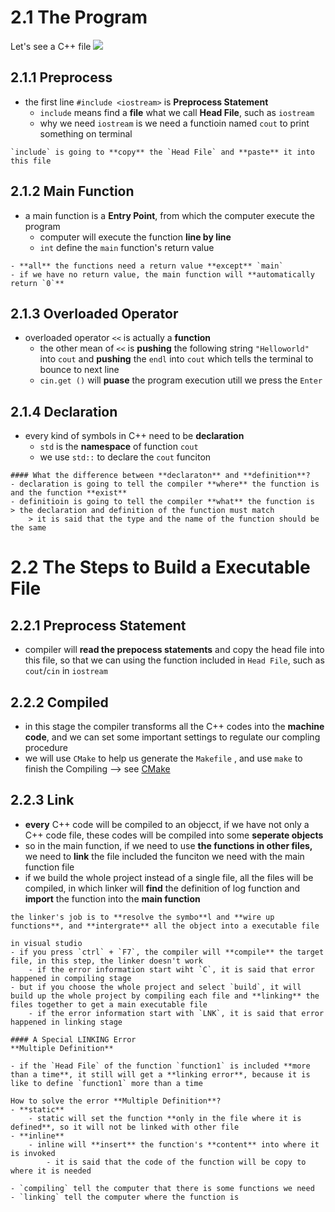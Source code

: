 # 2.1 The Program
Let's see a C++ file
![](07%20C%20and%20C++/C++/01.Introduction#^4768fd)

## 2.1.1 Preprocess
- the first line `#include <iostream>` is **Preprocess Statement**
	- `include` means find a **file** what we call **Head File**, such as `iostream`
	- why we need `iostream` is we need a functioin named `cout` to print something on terminal
```ad-tip
`include` is going to **copy** the `Head File` and **paste** it into this file
```

## 2.1.2 Main Function
- a main function is a **Entry Point**, from which the computer execute the program
	- computer will execute the function **line by line**
	- `int` define the `main` function's return value
```ad-tip
- **all** the functions need a return value **except** `main`
- if we have no return value, the main function will **automatically return `0`**
```

## 2.1.3 Overloaded Operator
- overloaded operator `<<` is actually a **function**
	- the other mean of `<<` is **pushing** the following string `"Helloworld"` into `cout` and **pushing** the `endl` into `cout` which tells the terminal to bounce to next line
	- `cin.get ()` will **puase** the program execution utill we press the `Enter`

## 2.1.4 Declaration
- every kind of symbols in C++ need to be **declaration**
	- `std` is the **namespace** of function `cout`
	- we use `std::` to declare the `cout` funciton
```ad-faq
#### What the difference between **declaraton** and **definition**?
- declaration is going to tell the compiler **where** the function is and the function **exist**
- definitioin is going to tell the compiler **what** the function is
> the declaration and definition of the function must match
	> it is said that the type and the name of the function should be the same
```

# 2.2 The Steps to Build a Executable File
## 2.2.1 Preprocess Statement
- compiler will **read the prepocess statements** and copy the head file into this file, so that we can using the function included in `Head File`, such as `cout`/`cin` in `iostream`

## 2.2.2 Compiled
- in this stage the compiler transforms all the C++ codes into the **machine code**, and we can set some important settings to regulate our compling procedure
- we will use `CMake` to help us generate the `Makefile` , and use `make` to finish the Compiling --> see [CMake](../Cmake/Cmake.md) 

## 2.2.3 Link
- **every** C++ code will be compiled to an objecct, if we have not only a C++ code file, these codes will be compiled into some **seperate objects**
- so in the main function, if we need to use **the functions in other files,** we need to **link** the file included the funciton we need with the main function file
- if we build the whole project instead of a single file, all the files will be compiled, in which linker will **find** the definition of log function and **import** the function into the **main function**
```ad-note
the linker's job is to **resolve the symbo**l and **wire up functions**, and **intergrate** all the object into a executable file
```

```ad-example
in visual studio
- if you press `ctrl` + `F7`, the compiler will **compile** the target file, in this step, the linker doesn't work
	- if the error information start wiht `C`, it is said that error happened in compiling stage
- but if you choose the whole project and select `build`, it will build up the whole project by compiling each file and **linking** the files together to get a main executable file
	- if the error information start with `LNK`, it is said that error happened in linking stage
```
```ad-attention
#### A Special LINKING Error
**Multiple Definition**

- if the `Head File` of the function `function1` is included **more than a time**, it still will get a **linking error**, because it is like to define `function1` more than a time
```
```ad-seealso
How to solve the error **Multiple Definition**?
- **static**
	- static will set the function **only in the file where it is defined**, so it will not be linked with other file
- **inline**
	- inline will **insert** the function's **content** into where it is invoked
		- it is said that the code of the function will be copy to where it is needed
```

```ad-tip
- `compiling` tell the computer that there is some functions we need
- `linking` tell the computer where the function is
```


